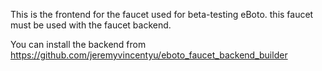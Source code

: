 This is the frontend for the faucet used for beta-testing eBoto. this faucet must be used with the faucet backend.  

You can install the backend from https://github.com/jeremyvincentyu/eboto_faucet_backend_builder